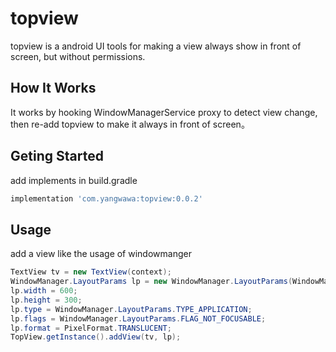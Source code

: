 # topview
topview is a android UI tools for making a view always show in front of screen, but without permissions.

## How It Works

It works by hooking WindowManagerService proxy to detect view change, then re-add topview to make it always in front of screen。

## Geting Started

add implements in build.gradle

```groovy
implementation 'com.yangwawa:topview:0.0.2'
```

## Usage

add a view like the usage of windowmanger

```java
TextView tv = new TextView(context);
WindowManager.LayoutParams lp = new WindowManager.LayoutParams(WindowManager.LayoutParams.WRAP_CONTENT,WindowManager.LayoutParams.WRAP_CONTENT);
lp.width = 600;
lp.height = 300;
lp.type = WindowManager.LayoutParams.TYPE_APPLICATION;
lp.flags = WindowManager.LayoutParams.FLAG_NOT_FOCUSABLE;
lp.format = PixelFormat.TRANSLUCENT;
TopView.getInstance().addView(tv, lp);
```



